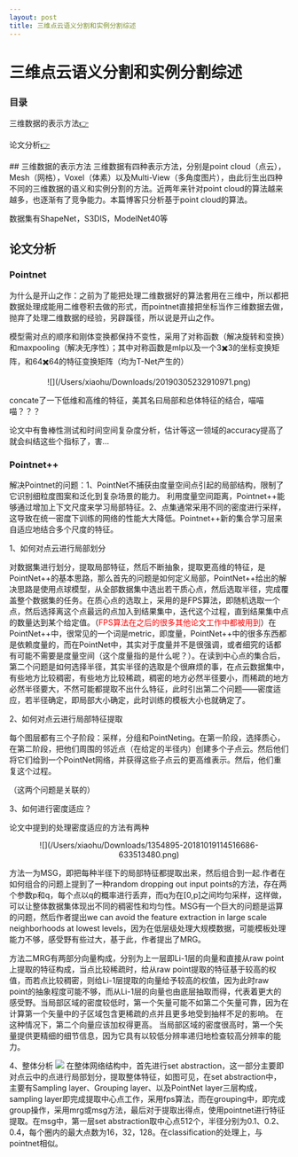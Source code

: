 ```yaml
---
layout: post
title: 三维点云语义分割和实例分割综述
---
```

# 三维点云语义分割和实例分割综述
### 目录
三维数据的表示方法[👉](#1)

论文分析[👉](#2)

<span id="1"/>
## 三维数据的表示方法
三维数据有四种表示方法，分别是point cloud（点云），Mesh（网格），Voxel（体素）以及Multi-View（多角度图片），由此衍生出四种不同的三维数据的语义和实例分割的方法。近两年来针对point cloud的算法越来越多，也逐渐有了竞争能力。本篇博客只分析基于point cloud的算法。

数据集有ShapeNet，S3DIS，ModelNet40等
<span id="2"/>
## 论文分析
### Pointnet
为什么是开山之作：之前为了能把处理二维数据好的算法套用在三维中，所以都把数据处理成能用二维卷积去做的形式，而pointnet直接把坐标当作三维数据去做，抛弃了处理二维数据的经验，另辟蹊径，所以说是开山之作。

模型需对点的顺序和刚体变换都保持不变性，采用了对称函数（解决旋转和变换）和maxpooling（解决无序性）；其中对称函数是mlp以及一个3✖️3的坐标变换矩阵，和64✖️64的特征变换矩阵（均为T-Net产生的）

<center><p>![](/Users/xiaohu/Downloads/20190305232910971.png)</p>
</center>

concate了一下低维和高维的特征，美其名曰局部和总体特征的结合，喵喵喵？？？

论文中有鲁棒性测试和时间空间复杂度分析，估计等这一领域的accuracy提高了就会纠结这些个指标了，害...

### Pointnet++
解决Pointnet的问题：1、PointNet不捕获由度量空间点引起的局部结构，限制了它识别细粒度图案和泛化到复杂场景的能力。 利用度量空间距离，Pointnet++能够通过增加上下文尺度来学习局部特征。2、点集通常采用不同的密度进行采样，这导致在统一密度下训练的网络的性能大大降低。Pointnet++新的集合学习层来自适应地结合多个尺度的特征。

1、如何对点云进行局部划分

对数据集进行划分，提取局部特征，然后不断抽象，提取更高维的特征，是PointNet++的基本思路，那么首先的问题是如何定义局部，PointNet++给出的解决思路是使用点球模型，从全部数据集中选出若干质心点，然后选取半径，完成覆盖整个数据集的任务。在质心点的选取上，采用的是FPS算法，即随机选取一个点，然后选择离这个点最远的点加入到结果集中，迭代这个过程，直到结果集中点的数量达到某个给定值。（<font color=red>FPS算法在之后的很多其他论文工作中都被用到</font>）在PointNet++中，很常见的一个词是metric，即度量，PointNet++中的很多东西都是依赖度量的，而在PointNet中，其实对于度量并不是很强调，或者细究的话都有可能不需要是度量空间（这个度量指的是什么呢？）。在读到中心点的集合后，第二个问题是如何选择半径，其实半径的选取是个很麻烦的事，在点云数据集中，有些地方比较稠密，有些地方比较稀疏，稠密的地方必然半径要小，而稀疏的地方必然半径要大，不然可能都提取不出什么特征，此时引出第二个问题——密度适应，若半径确定，即局部大小确定，此时训练的模板大小也就确定了。

2、如何对点云进行局部特征提取

每个图层都有三个子阶段：采样，分组和PointNeting。在第一阶段，选择质心，在第二阶段，把他们周围的邻近点（在给定的半径内）创建多个子点云。然后他们将它们给到一个PointNet网络，并获得这些子点云的更高维表示。然后，他们重复这个过程。

（这两个问题是关联的）

3、如何进行密度适应？

论文中提到的处理密度适应的方法有两种

<center><p>![](/Users/xiaohu/Downloads/1354895-20181019114516686-633513480.png)</p>
</center>

方法一为MSG，即把每种半径下的局部特征都提取出来，然后组合到一起.作者在如何组合的问题上提到了一种random dropping out input points的方法，存在两个参数p和q，每个点以q的概率进行丢弃，而q为在[0,p]之间均匀采样，这样做，可以让整体数据集体现出不同的稠密性和均匀性。MSG有一个巨大的问题是运算的问题，然后作者提出we can avoid the feature extraction in large scale neighborhoods at lowest levels，因为在低层级处理大规模数据，可能模板处理能力不够，感受野有些过大，基于此，作者提出了MRG。

方法二MRG有两部分向量构成，分别为上一层即Li-1层的向量和直接从raw point上提取的特征构成，当点比较稀疏时，给从raw point提取的特征基于较高的权值，而若点比较稠密，则给Li-1层提取的向量给予较高的权值，因为此时raw point的抽象程度可能不够，而从Li-1层的向量也由底层抽取而得，代表着更大的感受野。当局部区域的密度较低时，第一个矢量可能不如第二个矢量可靠，因为在计算第一个矢量中的子区域包含更稀疏的点并且更多地受到抽样不足的影响。 在这种情况下，第二个向量应该加权得更高。 当局部区域的密度很高时，第一个矢量提供更精细的细节信息，因为它具有以较低分辨率递归地检查较高分辨率的能力。

4、整体分析
![](/Users/xiaohu/Downloads/1354895-20181019114632013-1784483928.png)
在整体网络结构中，首先进行set abstraction，这一部分主要即对点云中的点进行局部划分，提取整体特征，如图可见，在set abstraction中，主要有Sampling layer、Grouping layer、以及PointNet layer三层构成，sampling layer即完成提取中心点工作，采用fps算法，而在grouping中，即完成group操作，采用mrg或msg方法，最后对于提取出得点，使用pointnet进行特征提取。在msg中，第一层set abstraction取中心点512个，半径分别为0.1、0.2、0.4，每个圈内的最大点数为16，32，128。在classification的处理上，与pointnet相似。
